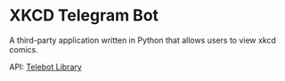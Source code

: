 # XKCD Telegram Bot
A third-party application written in Python that allows users to view xkcd comics.

API: [Telebot Library](https://github.com/eternnoir/pyTelegramBotAPI)
